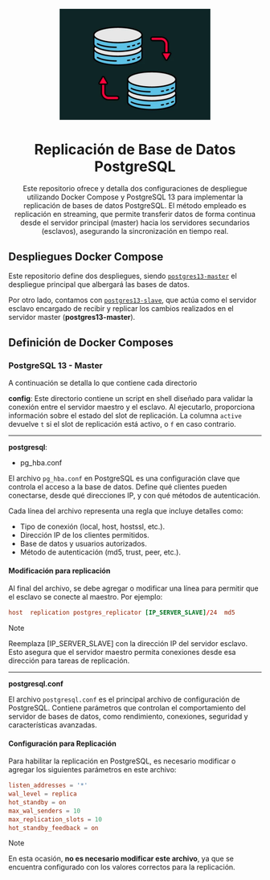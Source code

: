 <a name="readme-top"></a>

<div align="center">

<a href="https://github.com/jesusalbujas/postgres_replication"> <img width="300px" src="./docs/background.png" alt="Logo" width="800" /> </a>

# Replicación de Base de Datos PostgreSQL
Este repositorio ofrece y detalla dos configuraciones de despliegue utilizando Docker Compose y PostgreSQL 13 para implementar la replicación de bases de datos PostgreSQL. El método empleado es replicación en streaming, que permite transferir datos de forma continua desde el servidor principal (master) hacia los servidores secundarios (esclavos), asegurando la sincronización en tiempo real. 
</div>

## Despliegues Docker Compose

Este repositorio define dos despliegues, siendo [`postgres13-master`](https://github.com/jesusalbujas/postgres_replication/tree/main/postgres13-master) el despliegue principal que albergará las bases de datos.

Por otro lado, contamos con [`postgres13-slave`](https://github.com/jesusalbujas/postgres_replication/tree/main/postgres13-slave), que actúa como el servidor esclavo encargado de recibir y replicar los cambios realizados en el servidor master (**postgres13-master**).

## Definición de Docker Composes

### PostgreSQL 13 - Master

A continuación se detalla lo que contiene cada directorio

**config**: Este directorio contiene un script en shell diseñado para validar la conexión entre el servidor maestro y el esclavo. Al ejecutarlo, proporciona información sobre el estado del slot de replicación. La columna `active` devuelve `t` si el slot de replicación está activo, o `f` en caso contrario.

---

**postgresql**:

- pg_hba.conf

El archivo `pg_hba.conf` en PostgreSQL es una configuración clave que controla el acceso a la base de datos. Define qué clientes pueden conectarse, desde qué direcciones IP, y con qué métodos de autenticación.

Cada línea del archivo representa una regla que incluye detalles como:

- Tipo de conexión (local, host, hostssl, etc.).
- Dirección IP de los clientes permitidos.
- Base de datos y usuarios autorizados.
- Método de autenticación (md5, trust, peer, etc.).

#### Modificación para replicación

Al final del archivo, se debe agregar o modificar una línea para permitir que el esclavo se conecte al maestro. Por ejemplo:

```conf
host  replication postgres_replicator [IP_SERVER_SLAVE]/24  md5
```

> [!NOTE]
> Reemplaza [IP_SERVER_SLAVE] con la dirección IP del servidor esclavo. Esto asegura que el servidor maestro permita conexiones desde esa dirección para tareas de replicación.

---

**postgresql.conf**

El archivo `postgresql.conf` es el principal archivo de configuración de PostgreSQL. Contiene parámetros que controlan el comportamiento del servidor de bases de datos, como rendimiento, conexiones, seguridad y características avanzadas.

#### Configuración para Replicación

Para habilitar la replicación en PostgreSQL, es necesario modificar o agregar los siguientes parámetros en este archivo:

```conf
listen_addresses = '*'
wal_level = replica
hot_standby = on
max_wal_senders = 10
max_replication_slots = 10
hot_standby_feedback = on
```

> [!NOTE]
> En esta ocasión, **no es necesario modificar este archivo**, ya que se encuentra configurado con los valores correctos para la replicación.